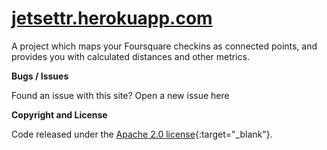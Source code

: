 [jetsettr.herokuapp.com](http://jetsettr.herokuapp.com/)
===================


A project which maps your Foursquare checkins as connected points, and provides you with calculated distances and other metrics.



 <i class="icon-bug"></i> **Bugs / Issues**

Found an issue with this site? Open a new issue here



 <i class="icon-file"></i> **Copyright and License**

Code released under the [Apache 2.0 license](https://github.com/Smittey/Jetsettr/blob/master/LICENSE){:target="_blank"}.
